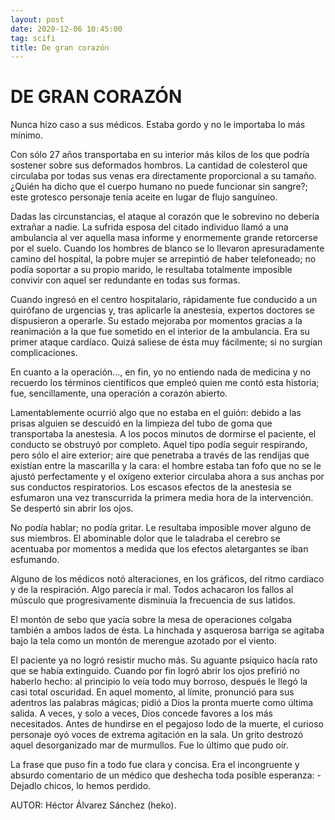 ```yaml
---
layout: post
date: 2020-12-06 10:45:00
tag: scifi
title: De gran corazón
---
```


# DE GRAN CORAZÓN

   Nunca hizo caso a sus médicos. Estaba gordo y no le importaba lo más
   mínimo.
   
   Con sólo 27 años transportaba en su interior más kilos de los que
   podría sostener sobre sus deformados hombros. La cantidad de colesterol
   que circulaba por todas sus venas era directamente proporcional a su
   tamaño. ¿Quién ha dicho que el cuerpo humano no puede funcionar sin
   sangre?; este grotesco personaje tenía aceite en lugar de flujo
   sanguíneo.
   
   Dadas las circunstancias, el ataque al corazón que le sobrevino no
   debería extrañar a nadie. La sufrida esposa del citado individuo llamó
   a una ambulancia al ver aquella masa informe y enormemente grande
   retorcerse por el suelo. Cuando los hombres de blanco se lo llevaron
   apresuradamente camino del hospital, la pobre mujer se arrepintió de
   haber telefoneado; no podía soportar a su propio marido, le resultaba
   totalmente imposible convivir con aquel ser redundante en todas sus
   formas.
   
   Cuando ingresó en el centro hospitalario, rápidamente fue conducido a
   un quirófano de urgencias y, tras aplicarle la anestesia, expertos
   doctores se dispusieron a operarle. Su estado mejoraba por momentos
   gracias a la reanimación a la que fue sometido en el interior de la
   ambulancia. Era su primer ataque cardíaco. Quizá saliese de ésta muy
   fácilmente; si no surgían complicaciones.
   
   En cuanto a la operación..., en fin, yo no entiendo nada de medicina y
   no recuerdo los términos científicos que empleó quien me contó esta
   historia; fue, sencillamente, una operación a corazón abierto.
   
   Lamentablemente ocurrió algo que no estaba en el guión: debido a las
   prisas alguien se descuidó en la limpieza del tubo de goma que
   transportaba la anestesia. A los pocos minutos de dormirse el paciente,
   el conducto se obstruyó por completo. Aquel tipo podía seguir
   respirando, pero sólo el aire exterior; aire que penetraba a través de
   las rendijas que existían entre la mascarilla y la cara: el hombre
   estaba tan fofo que no se le ajustó perfectamente y el oxígeno exterior
   circulaba ahora a sus anchas por sus conductos respiratorios. Los
   escasos efectos de la anestesia se esfumaron una vez transcurrida la
   primera media hora de la intervención. Se despertó sin abrir los ojos.
   
   No podía hablar; no podía gritar. Le resultaba imposible mover alguno
   de sus miembros. El abominable dolor que le taladraba el cerebro se
   acentuaba por momentos a medida que los efectos aletargantes se iban
   esfumando.
   
   Alguno de los médicos notó alteraciones, en los gráficos, del ritmo
   cardíaco y de la respiración. Algo parecía ir mal. Todos achacaron los
   fallos al músculo que progresivamente disminuía la frecuencia de sus
   latidos.
   
   El montón de sebo que yacía sobre la mesa de operaciones colgaba
   también a ambos lados de ésta. La hinchada y asquerosa barriga se
   agitaba bajo la tela como un montón de merengue azotado por el viento.
   
   El paciente ya no logró resistir mucho más. Su aguante psíquico hacía
   rato que se había extinguido. Cuando por fin logró abrir los ojos
   prefirió no haberlo hecho: al principio lo veía todo muy borroso,
   después le llegó la casi total oscuridad. En aquel momento, al límite,
   pronunció para sus adentros las palabras mágicas; pidió a Dios la
   pronta muerte como última salida. A veces, y solo a veces, Dios concede
   favores a los más necesitados. Antes de hundirse en el pegajoso lodo de
   la muerte, el curioso personaje oyó voces de extrema agitación en la
   sala. Un grito destrozó aquel desorganizado mar de murmullos. Fue lo
   último que pudo oír.
   
   La frase que puso fin a todo fue clara y concisa. Era el incongruente y
   absurdo comentario de un médico que deshecha toda posible esperanza:
   -Dejadlo chicos, lo hemos perdido.
   
   AUTOR: Héctor Álvarez Sánchez (heko).